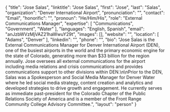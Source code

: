 {
  "title": "Jose Salas",
  "linktitle": "Jose Salas",
  "first": "Jose",
  "last": "Salas",
  "organization": "Denver International Airport",
  "pronunciation": "",
  "contact": "Email",
  "honorific": "",
  "pronoun": "He/Him/His",
  "role": "External Communications Manager",
  "expertise": [
    "Communications",
    "Government",
    "Water"
  ],
  "languages": "English, Spanish",
  "email": "anJzbWVzMjVAZ21haWwuY29t",
  "images": [],
  "website": "",
  "location": [
    "Adams",
    "Denver"
  ],
  "linkedin": "",
  "phone": "",
  "bio": "Jose Salas is the External Communications Manager for Denver International Airport (DEN), one of the busiest airports in the world and the primary economic engine for the state of Colorado, generating more than $33 billion for the region annually. Jose oversees all external communications for the airport including media relations and crisis communications and provides communications support to other divisions within DEN.\n\nPrior to the DEN, Salas was a Spokesperson and Social Media Manager for Denver Water where he led social media strategy, content creation and analytics and developed strategies to drive growth and engagement. He currently serves as immediate past-president for the Colorado Chapter of the Public Relations Society of America and is a member of the Front Range Community College Advisory Committee.",
  "layout": "person"
}